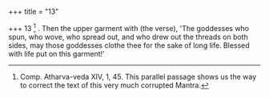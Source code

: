 +++
title = "13"

+++
13 [^4] . Then the upper garment with (the verse), 'The goddesses who spun, who wove, who spread out, and who drew out the threads on both sides, may those goddesses clothe thee for the sake of long life. Blessed with life put on this garment!'


[^4]:  Comp. Atharva-veda XIV, 1, 45. This parallel passage shows us the way to correct the text of this very much corrupted Mantra.

